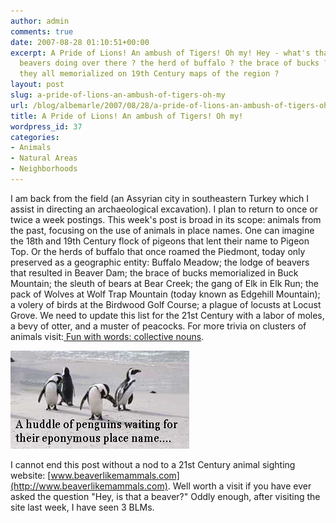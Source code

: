 ```yaml
---
author: admin
comments: true
date: 2007-08-28 01:10:51+00:00
excerpt: A Pride of Lions! An ambush of Tigers! Oh my! Hey - what's that lodge of
  beavers doing over there ? the herd of buffalo ? the brace of bucks ? And why are
  they all memorialized on 19th Century maps of the region ?
layout: post
slug: a-pride-of-lions-an-ambush-of-tigers-oh-my
url: /blog/albemarle/2007/08/28/a-pride-of-lions-an-ambush-of-tigers-oh-my/
title: A Pride of Lions! An ambush of Tigers! Oh my!
wordpress_id: 37
categories:
- Animals
- Natural Areas
- Neighborhoods
---
```


I am back from the field (an Assyrian city in southeastern Turkey which I assist in directing an archaeological excavation). I plan to return to once or twice a week postings. This week's post is broad in its scope: animals from the past, focusing on the use of animals in place names. One can imagine the 18th and 19th Century flock of pigeons that lent their name to Pigeon Top. Or the herds of buffalo that once roamed the Piedmont, today only preserved as a geographic entity: Buffalo Meadow; the lodge of beavers that resulted in Beaver Dam; the brace of bucks memorialized in Buck Mountain; the sleuth of bears at Bear Creek; the gang of Elk in Elk Run; the pack of Wolves at Wolf Trap Mountain (today known as Edgehill Mountain); a volery of birds at the Birdwood Golf Course; a plague of locusts at Locust Grove. We need to update this list for the 21st Century with a labor of moles, a bevy of otter, and a muster of peacocks. For more trivia on clusters of animals visit:[ ](http://www.rinkworks.com/words/collective.shtml)[Fun with words: collective nouns](http://www.rinkworks.com/words/collective.shtml).



![penguins1.jpg](/wp-content/uploads/2007/08/penguins1.jpg)


I cannot end this post without a nod to a 21st Century animal sighting website: [www.beaverlikemammals.com](http://www.beaverlikemammals.com). Well worth a visit if you have ever asked the question "Hey, is that a beaver?" Oddly enough, after visiting the site last week, I have seen 3 BLMs.
